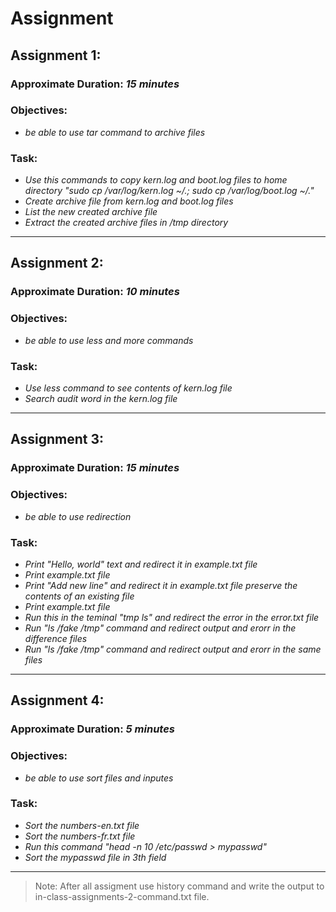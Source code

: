# Assignment

## Assignment 1:

### Approximate Duration: _15 minutes_

### Objectives:

- _be able to use tar command to archive files_

### Task:

- _Use this commands to copy kern.log and boot.log files to home directory "sudo cp /var/log/kern.log ~/.; sudo cp /var/log/boot.log ~/."_
- _Create archive file from kern.log and boot.log files_
- _List the new created archive file_
- _Extract the created archive files in /tmp directory_

---

## Assignment 2:

### Approximate Duration: _10 minutes_

### Objectives:

- _be able to use less and more commands_

### Task:

- _Use less command to see contents of kern.log file_
- _Search audit word in the kern.log file_

---

## Assignment 3:

### Approximate Duration: _15 minutes_

### Objectives:

- _be able to use redirection_

### Task:

- _Print "Hello, world" text and redirect it in example.txt file_
- _Print example.txt file_
- _Print "Add new line" and redirect it in example.txt file preserve the contents of an existing file_
- _Print example.txt file_
- _Run this in the teminal "tmp ls" and redirect the error in the error.txt file_
- _Run "ls /fake /tmp" command and redirect output and erorr in the difference files_
- _Run "ls /fake /tmp" command and redirect output and erorr in the same files_

---

## Assignment 4:

### Approximate Duration: _5 minutes_

### Objectives:

- _be able to use sort files and inputes_

### Task:

- _Sort the numbers-en.txt file_
- _Sort the numbers-fr.txt file_
- _Run this command "head -n 10 /etc/passwd > mypasswd"_
- _Sort the mypasswd file in 3th field_

---

> Note: After all assigment use history command and write the output to in-class-assignments-2-command.txt file.
